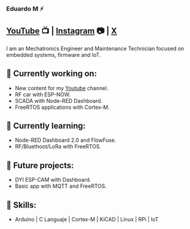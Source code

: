 ### Eduardo M ⚡ 

 ## [YouTube](https://www.youtube.com/channel/UCxg4TXCpaO0D-uDt0ksRbiA) 📺 | [Instagram](https://www.instagram.com/mecatronica.made/) 📷 | [X](twitter.com/lalo_made) 

I am an Mechatronics Engineer and Maintenance Technician focused on embedded systems, firmware and IoT.

## 🔭 Currently working on:
 - New content for my [Youtube](https://www.youtube.com/channel/UCxg4TXCpaO0D-uDt0ksRbiA) channel.
 - RF car with ESP-NOW.
 - SCADA with Node-RED Dashboard.
 - FreeRTOS applications with Cortex-M.

## 🌱 Currently learning:
 - Node-RED Dashboard 2.0 and FlowFuse.
 - RF/Bluethoot/LoRa with FreeRTOS.
   
## 🤔 Future projects:
 - DYI ESP-CAM with Dashboard.
 - Basic app with MQTT and FreeRTOS.

## 🦾 Skills: 
 - Arduino | C Languaje | Cortex-M | KiCAD | Linux | RPi | IoT 


<!--
**wardok64/wardok64** is a ✨ _special_ ✨ repository because its `README.md` (this file) appears on your GitHub profile.

Here are some ideas to get you started:

- 🔭 I’m currently working on ...
- 🌱 I’m currently learning ...
- 👯 I’m looking to collaborate on ...
- 🤔 I’m looking for help with ...
- 💬 Ask me about ...
- 📫 How to reach me: ...
- 😄 Pronouns: ...
- ⚡ Fun fact: ...
-->
